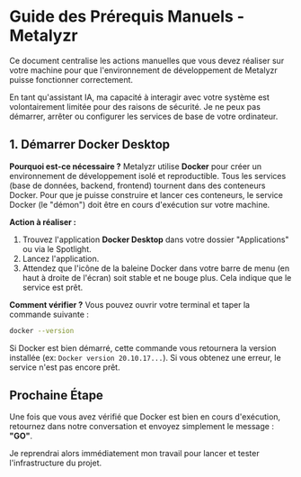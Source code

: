 # Guide des Prérequis Manuels - Metalyzr

Ce document centralise les actions manuelles que vous devez réaliser sur votre machine pour que l'environnement de développement de Metalyzr puisse fonctionner correctement.

En tant qu'assistant IA, ma capacité à interagir avec votre système est volontairement limitée pour des raisons de sécurité. Je ne peux pas démarrer, arrêter ou configurer les services de base de votre ordinateur.

## 1. Démarrer Docker Desktop

**Pourquoi est-ce nécessaire ?**
Metalyzr utilise **Docker** pour créer un environnement de développement isolé et reproductible. Tous les services (base de données, backend, frontend) tournent dans des conteneurs Docker. Pour que je puisse construire et lancer ces conteneurs, le service Docker (le "démon") doit être en cours d'exécution sur votre machine.

**Action à réaliser :**
1.  Trouvez l'application **Docker Desktop** dans votre dossier "Applications" ou via le Spotlight.
2.  Lancez l'application.
3.  Attendez que l'icône de la baleine Docker dans votre barre de menu (en haut à droite de l'écran) soit stable et ne bouge plus. Cela indique que le service est prêt.

**Comment vérifier ?**
Vous pouvez ouvrir votre terminal et taper la commande suivante :
```bash
docker --version
```
Si Docker est bien démarré, cette commande vous retournera la version installée (ex: `Docker version 20.10.17...`). Si vous obtenez une erreur, le service n'est pas encore prêt.

## Prochaine Étape

Une fois que vous avez vérifié que Docker est bien en cours d'exécution, retournez dans notre conversation et envoyez simplement le message : **"GO"**.

Je reprendrai alors immédiatement mon travail pour lancer et tester l'infrastructure du projet. 